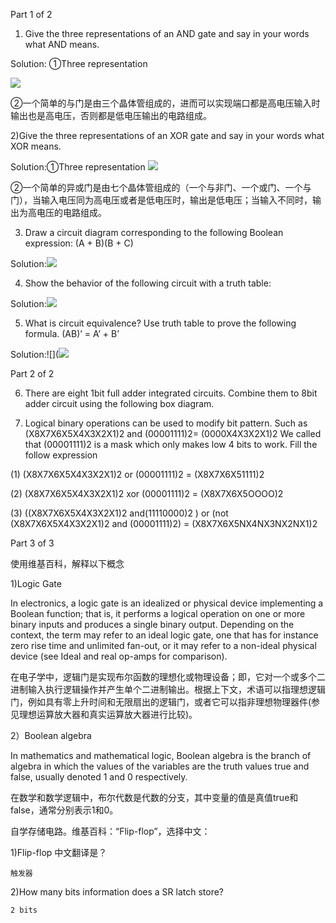 
Part 1 of 2


1) Give the three representations of an AND gate and say in your words what AND means. 

Solution:
①Three representation

![](https://ws1.sinaimg.cn/large/0077gVi6gy1fwfxyv36s3j30uj08wjtl.jpg)

②一个简单的与门是由三个晶体管组成的，进而可以实现端口都是高电压输入时输出也是高电压，否则都是低电压输出的电路组成。

2)Give the three representations of an XOR gate and say in your words what XOR means.

Solution:①Three representation
![](https://ws1.sinaimg.cn/large/0077gVi6gy1fwfy4qq4vfj30xf09itbr.jpg)

②一个简单的异或门是由七个晶体管组成的（一个与非门、一个或门、一个与门），当输入电压同为高电压或者是低电压时，输出是低电压；当输入不同时，输出为高电压的电路组成。

3) Draw a circuit diagram corresponding to the following Boolean expression: (A + B)(B + C)

Solution:![](https://ws1.sinaimg.cn/large/0077gVi6gy1fwh39tls04j30u00atta1.jpg)


4) Show the behavior of the following circuit with a truth table:

Solution:![](https://ws1.sinaimg.cn/large/0077gVi6gy1fwh3m0hg00j30qv0p40us.jpg)

5) What is circuit equivalence? Use truth table to prove the following formula. 
              (AB)’ = A’ + B’

Solution:![](![](https://ws1.sinaimg.cn/large/0077gVi6gy1fwh3wynq7zj30wq0pcmzi.jpg)


Part 2 of 2

6) There are eight 1bit full adder integrated circuits. Combine them to 8bit adder circuit using the following box diagram.


7) Logical binary operations can be used to modify bit pattern. Such as (X8X7X6X5X4X3X2X1)2 and (00001111)2= (0000X4X3X2X1)2 We called that (00001111)2 is a mask which only makes low 4 bits to work. Fill the follow expression 

(1)  (X8X7X6X5X4X3X2X1)2 or (00001111)2 = (X8X7X6X51111)2

(2)  (X8X7X6X5X4X3X2X1)2 xor (00001111)2 = (X8X7X6X5OOOO)2

(3)  ((X8X7X6X5X4X3X2X1)2 and(11110000)2 ) or  (not (X8X7X6X5X4X3X2X1)2 and (00001111)2)  =  (X8X7X6X5NX4NX3NX2NX1)2


Part 3 of 3

使用维基百科，解释以下概念

1)Logic Gate

In electronics, a logic gate is an idealized or physical device implementing a Boolean function; that is, it performs a logical operation on one or more binary inputs and produces a single binary output. Depending on the context, the term may refer to an ideal logic gate, one that has for instance zero rise time and unlimited fan-out, or it may refer to a non-ideal physical device (see Ideal and real op-amps for comparison). 

在电子学中，逻辑门是实现布尔函数的理想化或物理设备；即，它对一个或多个二进制输入执行逻辑操作并产生单个二进制输出。根据上下文，术语可以指理想逻辑门，例如具有零上升时间和无限扇出的逻辑门，或者它可以指非理想物理器件(参见理想运算放大器和真实运算放大器进行比较)。

2）Boolean algebra

In mathematics and mathematical logic, Boolean algebra is the branch of algebra in which the values of the variables are the truth values true and false, usually denoted 1 and 0 respectively. 

在数学和数学逻辑中，布尔代数是代数的分支，其中变量的值是真值true和false，通常分别表示1和0。

自学存储电路。维基百科：“Flip-flop”，选择中文： 

1)Flip-flop 中文翻译是？

    触发器

 2)How many bits information does a SR latch store?

    2 bits